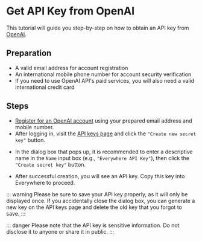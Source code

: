 <script lang="ts" setup>
  import HorizontalCenterImg from "/.vitepress/components/Common/HorizontalCenterImg.vue";
</script>

# Get API Key from OpenAI

This tutorial will guide you step-by-step on how to obtain an API key from [OpenAI](https://openai.com).

## Preparation

- A valid email address for account registration
- An international mobile phone number for account security verification
- If you need to use OpenAI API's paid services, you will also need a valid international credit card

## Steps

- [Register for an OpenAI account](https://platform.openai.com/signup) using your prepared email address and mobile number.
- After logging in, visit the [API keys page](https://platform.openai.com/api-keys) and click the `"Create new secret key"` button.

<HorizontalCenterImg
    src="/model-provider/openai/create-new-secret-key.webp"
    alt="Create new secret key"
    width="600px"
  />

- In the dialog box that pops up, it is recommended to enter a descriptive name in the `Name` input box (e.g., `"Everywhere API Key"`), then click the `"Create secret key"` button.

<HorizontalCenterImg
    src="/model-provider/openai/create-new-secret-key-form.webp"
    alt="Create new secret key form"
    width="450px"
  />

- After successful creation, you will see an API key. Copy this key into Everywhere to proceed.

<HorizontalCenterImg
    src="/model-provider/openai/save-your-key.webp"
    alt="Save your key"
    width="450px"
  />

::: warning
Please be sure to save your API key properly, as it will only be displayed once. If you accidentally close the dialog box, you can generate a new key on the API keys page and delete the old key that you forgot to save.
:::

::: danger
Please note that the API key is sensitive information. Do not disclose it to anyone or share it in public.
:::